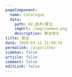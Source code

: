 ```yaml
---
pageComponent:
  name: Catalogue
  data:
    path: 02.技术/算法
    imgUrl: /img/common.png
    description: 算法相关
title: 算法
date: 2020-03-11 21:50:55
permalink: /algorithm/
sidebar: false
article: false
comment: false
editLink: false
---
```

